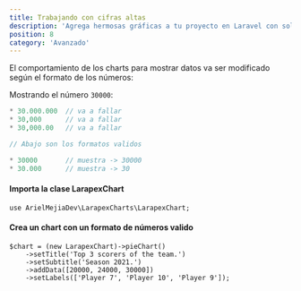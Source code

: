 ```yaml
---
title: Trabajando con cifras altas
description: 'Agrega hermosas gráficas a tu proyecto en Laravel con solo un facade.'
position: 8
category: 'Avanzado'
---
```


El comportamiento de los charts para mostrar datos va ser modificado según el formato de los números:

Mostrando el número `30000`:

```php
* 30.000.000  // va a fallar
* 30,000      // va a fallar
* 30,000.00   // va a fallar

// Abajo son los formatos validos

* 30000       // muestra -> 30000
* 30.000      // muestra -> 30
```

#### Importa la clase LarapexChart

```php[php]
use ArielMejiaDev\LarapexCharts\LarapexChart;
```

#### Crea un chart con un formato de números valido

```php[php]
$chart = (new LarapexChart)->pieChart()
    ->setTitle('Top 3 scorers of the team.')
    ->setSubtitle('Season 2021.')
    ->addData([20000, 24000, 30000])
    ->setLabels(['Player 7', 'Player 10', 'Player 9']);
```

<working-with-long-numbers-pie-chart></working-with-long-numbers-pie-chart>